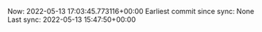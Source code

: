 Now: 2022-05-13 17:03:45.773116+00:00 Earliest commit since sync: None Last sync: 2022-05-13 15:47:50+00:00

